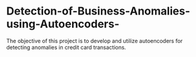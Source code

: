 # Detection-of-Business-Anomalies-using-Autoencoders-
The objective of this project is to develop and utilize autoencoders for detecting anomalies in credit card transactions.
